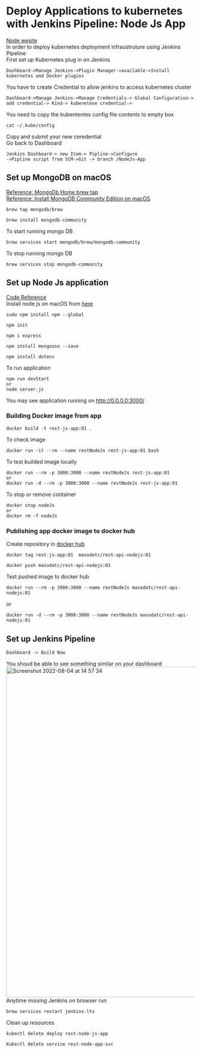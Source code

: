 # Deploy Applications to kubernetes with Jenkins Pipeline: Node Js App
[Node wesite](https://nodejs.org/en/docs/guides/getting-started-guide/)<br>
In order to deploy kubernetes deployment infraustruture using Jenkins Pipeline<br/>
First set up Kubernetes plug in on Jenkins <br/>
```
Dashboard->Manage Jenkins->Plugin Manager->available->Install kubernetes and Docker plugins
```
You have to create Credential to allow jenkins to access kubernetes cluster
```
Dashboard->Manage Jenkins->Manage Credentials-> Global Configuration-> add credential-> Kind-> kubenetese credential-> 
```
You need to copy the kubententes config file contents to empty box
```
cat ~/.kube/config 
```
Copy and submit your new ceredential<br/> 
Go back to Dashboard 
```
Jenkins Dashboard-> new Item-> Pipline->Configure
->Pipline script from SCM->Git -> branch /NodeJs-App
```
## Set up MongoDB on macOS
[Reference: MongoDb Home brew tap](https://github.com/mongodb/homebrew-brew)<br>
[Reference: Install MongoDB Community Edition on macOS](https://www.mongodb.com/docs/manual/tutorial/install-mongodb-on-os-x/)<br>
```
brew tap mongodb/brew
```
```
brew install mongodb-community
```
To start running mongo DB
```
brew services start mongodb/brew/mongodb-community
```
To stop running mongo DB 
```
brew services stop mongodb-community
```
## Set up Node Js application
[Code Reference](https://github.com/WebDevSimplified/Your-First-Node-REST-API)<br/>
Install node js on macOS from [here](https://nodejs.org/en/download/)
```
sudo npm install npm --global 
```
```
npm init
```
```
npm i express
```
```
npm install mongoose --save
```
```
npm install dotenv
```
To run application
```
npm run devStart
or
node server.js
```
You may see application running  on http://0.0.0.0:3000/ <br>
### Building Docker image from app
```
docker build -t rest-js-app:01 . 
```
To check image 
```
docker run -it --rm --name restNodeJs rest-js-app:01 bash
```
To test builded image locally 
```
docker run --rm -p 3000:3000 --name restNodeJs rest-js-app:01
or 
docker run -d --rm -p 3000:3000 --name restNodeJs rest-js-app:01
```
To stop or remove container
```
docker stop nodeJs
or 
docker rm -f nodeJs
```
### Publishing app docker image to docker hub
Create repository in [docker hub](https://hub.docker.com/)
```
docker tag rest-js-app:01  masodatc/rest-api-nodejs:01 
```
```
docker push masodatc/rest-api-nodejs:01
```
Test pushed image to docker hub
```
docker run --rm -p 3000:3000 --name restNodeJs masodatc/rest-api-nodejs:01
```
or
``` 
docker run -d --rm -p 3000:3000 --name restNodeJs masodatc/rest-api-nodejs:01
```
## Set up Jenkins Pipeline
```
Dashboard -> Build Now
```
You shoud be able to see something similar on your dashboard<br/>
<img width="880" alt="Screenshot 2022-08-04 at 14 57 34" src="https://user-images.githubusercontent.com/43514418/182852723-06f185c2-e860-4471-9fd8-cba99d0e709a.png">
<br>
Anytime missing Jenkins on browser run
```
brew services restart jenkins-lts
```
Clean up resources
```
kubectl delete deploy rest-node-js-app
```
```
Kubectl delete service rest-node-app-svc
```